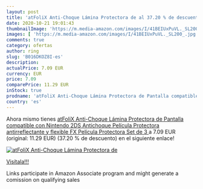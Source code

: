 ```yaml
---
layout: post
title: 'atFoliX Anti-Choque Lámina Protectora de al 37.20 % de descuento'
date: 2020-10-21 19:01:43
thumbnailImage: 'https://m.media-amazon.com/images/I/41BEIUxPuVL._SL200_.jpg'
images: [ 'https://m.media-amazon.com/images/I/41BEIUxPuVL._SL200_.jpg' ]
comments: true
category: ofertas
author: ring
slug: 'B016DKOZ8I-es'
description:
actualPrice: 7.09 EUR
currency: EUR
price: 7.09
comparePrice: 11.29 EUR
inStock: true
prodname: 'atFoliX Anti-Choque Lámina Protectora de Pantalla compatible con Nintendo 2DS Antichoque Película Protectora  antirreflectante y flexible FX Película Protectora  Set de 3 '
country: 'es'
---
```


Ahora mismo tienes [atFoliX Anti-Choque Lámina Protectora de Pantalla compatible con Nintendo 2DS Antichoque Película Protectora  antirreflectante y flexible FX Película Protectora  Set de 3 ](https://www.amazon.es/dp/B016DKOZ8I/?tag=tolees-21) a 7.09 EUR (original: 11.29 EUR) (37.20 %  de descuento) en el siguiente enlace!

[![atFoliX Anti-Choque Lámina Protectora de](https://m.media-amazon.com/images/I/41BEIUxPuVL._SL200_.jpg)](https://www.amazon.es/dp/B016DKOZ8I/?tag=tolees-21)

[Visítala!!!](https://www.amazon.es/dp/B016DKOZ8I/?tag=tolees-21)

Links participate in Amazon Associate program and might generate a comission on qualifying sales
